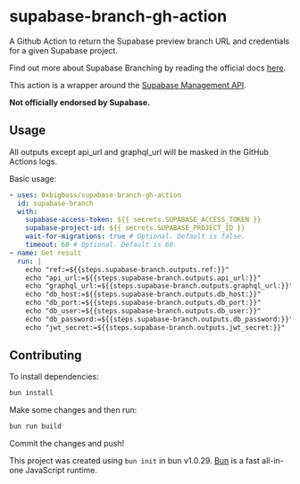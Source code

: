 # supabase-branch-gh-action

A Github Action to return the Supabase preview branch URL and credentials for a given Supabase project.

Find out more about Supabase Branching by reading the official docs [here](https://supabase.com/docs/guides/platform/branching).

This action is a wrapper around the [Supabase Management API](https://supabase.com/docs/guides/platform/branching#branching-api).

**Not officially endorsed by Supabase.**

## Usage

All outputs except api_url and graphql_url will be masked in the GitHub Actions logs.

Basic usage:

```yaml
- uses: 0xbigboss/supabase-branch-gh-action
  id: supabase-branch
  with:
    supabase-access-token: ${{ secrets.SUPABASE_ACCESS_TOKEN }}
    supabase-project-id: ${{ secrets.SUPABASE_PROJECT_ID }}
    wait-for-migrations: true # Optional. Default is false.
    timeout: 60 # Optional. Default is 60.
- name: Get result
  run: | 
    echo "ref:=${{steps.supabase-branch.outputs.ref:}}"
    echo "api_url:=${{steps.supabase-branch.outputs.api_url:}}"
    echo "graphql_url:=${{steps.supabase-branch.outputs.graphql_url:}}"
    echo "db_host:=${{steps.supabase-branch.outputs.db_host:}}"
    echo "db_port:=${{steps.supabase-branch.outputs.db_port:}}"
    echo "db_user:=${{steps.supabase-branch.outputs.db_user:}}"
    echo "db_password:=${{steps.supabase-branch.outputs.db_password:}}"
    echo "jwt_secret:=${{steps.supabase-branch.outputs.jwt_secret:}}"
```

## Contributing

To install dependencies:

```bash
bun install
```

Make some changes and then run:

```bash
bun run build
```

Commit the changes and push!

This project was created using `bun init` in bun v1.0.29. [Bun](https://bun.sh) is a fast all-in-one JavaScript runtime.
